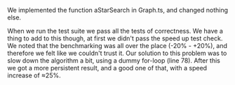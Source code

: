 We implemented the function aStarSearch in Graph.ts, and changed nothing else.

When we run the test suite we pass all the tests of correctness. We have a thing
to add to this though, at first we didn't pass the speed up test check. We noted
that the benchmarking was all over the place (-20% - +20%), and therefore we felt
like we couldn't trust it. Our solution to this problem was to slow down the
algorithm a bit, using a dummy for-loop (line 78). After this we got a more
persistent result, and a good one of that, with a speed increase of ≈25%.
